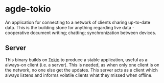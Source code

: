 # agde-tokio

An application for connecting to a network of clients sharing up-to-date data.
This is the building stone for anything regarding live data - cooperative document writing; chatting; synchronization between devices.

## Server

This binary builds on [Tokio](https://tokio.rs) to produce a stable application, useful as a always-on client (i.e. a server).
This is needed, as when only one client is on the network, no one else get the updates. This server acts as a client which always listens and informs volatile clients what they missed when offline.
